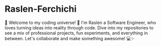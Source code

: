 # Raslen-Ferchichi
🌟 Welcome to my coding universe! 🌟  I'm Raslen a Software Engineer, who loves turning ideas into reality through code. Dive into my repositories to see a mix of professional projects, fun experiments, and everything in between. Let's collaborate and make something awesome! 💻✨

